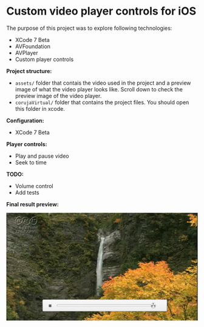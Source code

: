 # Custom video player controls for iOS

The purpose of this project was to explore following technologies:
  
  - XCode 7 Beta
  - AVFoundation
  - AVPlayer
  - Custom player controls
  
__Project structure:__
  - `assets/` folder that contais the video used in the project and a preview image of what the video player looks like. Scroll
  down to check the preview image of the video player.
  - `corujaVirtual/` folder that contains the project files. You should open this folder in xcode.

__Configuration:__
  - XCode 7 Beta

__Player controls:__
  - Play and pause video
  - Seek to time
  
__TODO:__
  - Volume control
  - Add tests

__Final result preview:__
  
![Alt text](https://raw.githubusercontent.com/ismalakazel/ios-custom-video-player/master/assets/Simulator%20Screen%20Shot%20Jun%2025%2C%202015%2C%202.02.33%20PM.png "Optional title")
